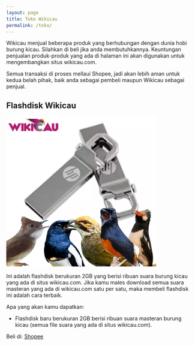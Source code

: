 ```yaml
---
layout: page
title: Toko Wikicau
permalink: /toko/
---
```


Wikicau menjual beberapa produk yang berhubungan dengan dunia hobi burung kicau. Silahkan di beli jika anda membutuhkannya. Keuntungan penjualan produk-produk yang ada di halaman ini akan digunakan untuk mengembangkan situs wikicau.com.

Semua transaksi di proses mellaui Shopee, jadi akan lebih aman untuk kedua belah pihak, baik anda sebagai pembeli maupun Wikicau sebagai penjual.

## Flashdisk Wikicau

![](/images/flashdisk-wikicau.png)

Ini adalah flashdisk berukuran 2GB yang berisi ribuan suara burung kicau yang ada di situs wikicau.com. Jika kamu males download semua suara masteran yang ada di wikicau.com satu per satu, maka membeli flashdisk ini adalah cara terbaik.

Apa yang akan kamu dapatkan:

- Flashdisk baru berukuran 2GB berisi ribuan suara masteran burung kicau (semua file suara yang ada di situs wikicau.com).

Beli di: [Shopee](https://shopee.co.id/product/136961725/4178408894/)